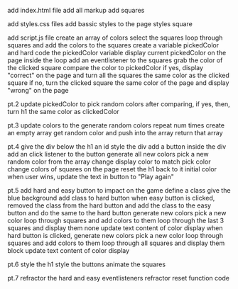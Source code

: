 add index.html file
add all markup
add squares

add styles.css files
add bassic styles to the page
styles square

add script.js file
create an array of colors
select the squares
loop through squares and add the colors to the squares
create a variable pickedColor and hard code the pickedColor variable
display current pickedColor on the page
inside the loop add an eventlistener to the squares
grab the color of the clicked square
compare the color to pickedColor
if yes, display "correct" on the page and
turn all the squares the same color as the clicked square
if no, turn the clicked square the same color of the page and
display "wrong" on the page

pt.2
update pickedColor to pick random colors
after comparing, if yes, then, turn h1 the same color as clickedColor


pt.3
update colors to the generate random colors
    repeat num times
    create an empty array
        get random color and push into the array
    return that array

pt.4
give the div below the h1 an id 
style the div
add a button inside the div
add an click listener to the button
    generate all new colors
    pick a new random color from the array
    change display color to match pick color
    change colors of squares on the page
    reset the h1 back to it initial color
    when user wins, update the text in button to "Play again"


pt.5
add hard and easy button to impact on the game
define a class
    give the blue background
    add class to hard button
when easy button is clicked,
    removed the class from the hard button and 
    add the class to the easy button and do the same to the hard button
    generate new colors 
    pick a new color
    loop through squares and add colors to them
    loop through the last 3 squares and display them none 
    update text content of color display
when hard button is clicked,
    generate new colors 
    pick a new color
    loop through squares and add colors to them
    loop through all squares and display them block
    update text content of color display


pt.6
style the h1
style the buttons
animate the squares

pt.7
refractor the hard and easy eventlisteners
refractor reset function code